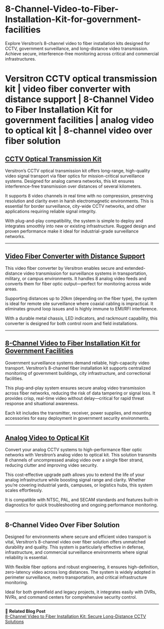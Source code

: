 # 8-Channel-Video-to-Fiber-Installation-Kit-for-government-facilities
Explore Versitron’s 8-channel video to fiber installation kits designed for CCTV, government surveillance, and long-distance video transmission. Achieve secure, interference-free monitoring across critical and commercial infrastructures.

# Versitron CCTV optical transmission kit | video fiber converter with distance support | 8-Channel Video to Fiber Installation Kit for government facilities | analog video to optical kit | 8-channel video over fiber solution

## [CCTV Optical Transmission Kit](https://www.versitron.com/products/fvmtr8a05a-fvmtr8a03afvmtr8a05a-8channel-digital-fiber-video-multiplexer-2)

Versitron’s CCTV optical transmission kit offers long-range, high-quality video signal transport via fiber optics for mission-critical surveillance systems. Designed for analog camera networks, this kit ensures interference-free transmission over distances of several kilometers.

It supports 8 video channels in real time with no compression, preserving resolution and clarity even in harsh electromagnetic environments. This is essential for border surveillance, city-wide CCTV networks, and other applications requiring reliable signal integrity.

With plug-and-play compatibility, the system is simple to deploy and integrates smoothly into new or existing infrastructure. Rugged design and proven performance make it ideal for industrial-grade surveillance networks.

---

## [Video Fiber Converter with Distance Support](https://www.versitron.com/products/fvmtr8a03a-fvmtr8a03afvmtr8a05a-8channel-digital-fiber-video-multiplexer-1)

This video fiber converter by Versitron enables secure and extended-distance video transmission for surveillance systems in transportation, military, or campus environments. It handles 8 analog video feeds and converts them for fiber optic output—perfect for monitoring across wide areas.

Supporting distances up to 20km (depending on the fiber type), the system is ideal for remote site surveillance where coaxial cabling is impractical. It eliminates ground loop issues and is highly immune to EMI/RFI interference.

With a durable metal chassis, LED indicators, and rackmount capability, this converter is designed for both control room and field installations.

---

## [8-Channel Video to Fiber Installation Kit for Government Facilities](https://www.versitron.com/products/fvmtr8005a-fvmtr8003afvmtr8005a-8channel-digital-fiber-video-multiplexer-installation-kit-2)

Government surveillance systems demand reliable, high-capacity video transport. Versitron’s 8-channel fiber installation kit supports centralized monitoring of government buildings, city infrastructure, and correctional facilities.

This plug-and-play system ensures secure analog video transmission across fiber networks, reducing the risk of data tampering or signal loss. It provides crisp, real-time video without delay—critical for rapid threat response and situational awareness.

Each kit includes the transmitter, receiver, power supplies, and mounting accessories for easy deployment in government security environments.

---

## [Analog Video to Optical Kit](https://www.versitron.com/products/fvmtr8003a-fvmtr8003afvmtr8005a-8channel-digital-fiber-video-multiplexer-installation-kit-1)

Convert your analog CCTV systems to high-performance fiber optic networks with Versitron’s analog video to optical kit. This solution transmits 8 channels of uncompressed analog video over a single fiber strand, reducing clutter and improving video security.

This cost-effective upgrade path allows you to extend the life of your analog infrastructure while boosting signal range and clarity. Whether you’re covering industrial yards, campuses, or logistics hubs, this system scales effortlessly.

It is compatible with NTSC, PAL, and SECAM standards and features built-in diagnostics for quick troubleshooting and ongoing performance monitoring.

---

## 8-Channel Video Over Fiber Solution

Designed for environments where secure and efficient video transport is vital, Versitron’s 8-channel video over fiber solution offers unmatched durability and quality. This system is particularly effective in defense, infrastructure, and commercial surveillance environments where signal reliability is essential.

With flexible fiber options and robust engineering, it ensures high-definition, zero-latency video across long distances. The system is widely adopted in perimeter surveillance, metro transportation, and critical infrastructure monitoring.

Ideal for both greenfield and legacy projects, it integrates easily with DVRs, NVRs, and command centers for comprehensive security control.

---

📘 **Related Blog Post**  
[8-Channel Video to Fiber Installation Kit: Secure Long-Distance CCTV Solutions](https://www.versitron.com/blogs/post/8-channel-video-to-fiber-installation-kit-secure-long-distance-cctv-solutions)
